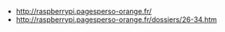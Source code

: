 - http://raspberrypi.pagesperso-orange.fr/
- http://raspberrypi.pagesperso-orange.fr/dossiers/26-34.htm
